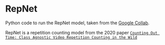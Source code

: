 # RepNet
Python code to run the RepNet model, taken from the [Google Collab](https://colab.research.google.com/github/google-research/google-research/blob/master/repnet/repnet_colab.ipynb).

RepNet is a repetition counting model from the 2020 paper [`Counting Out Time: Class Agnostic Video Repetition Counting in the Wild`](https://arxiv.org/pdf/2006.15418.pdf)
